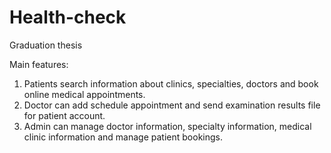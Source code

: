 # Health-check

Graduation thesis

Main features:
  1. Patients search information about clinics, specialties, doctors and book online medical appointments.
  2. Doctor can add schedule appointment and send examination results file for patient account.
  3. Admin can manage doctor information, specialty information, medical clinic information and manage patient bookings.
